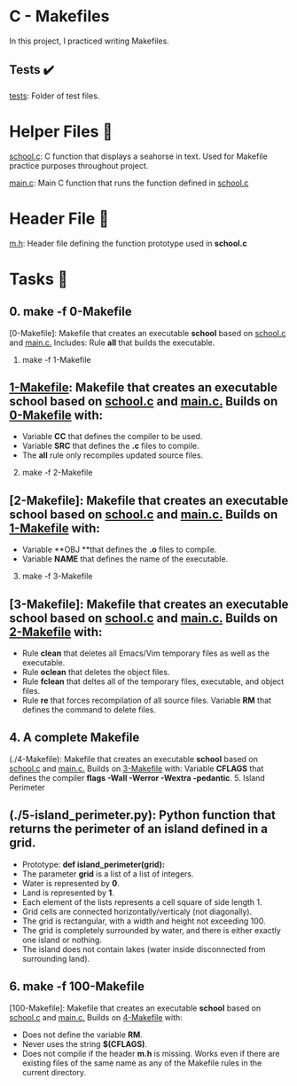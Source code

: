 # C - Makefiles
In this project, I practiced writing Makefiles.

## Tests ✔️
[tests](tests): Folder of test files.
# Helper Files 🙌
[school.c](school.c): C function that displays a seahorse in text. Used for Makefile practice purposes throughout project.

[main.c](main.c): Main C function that runs the function defined in [school.c](school.c)

# Header File 📁
[m.h](m.h): Header file defining the function prototype used in **school.c**
# Tasks 📃
## 0. make -f 0-Makefile

[0-Makefile]: Makefile that creates an executable **school** based on [school.c](school.c) and [main.c.](main.c) Includes:
Rule **all** that builds the executable.
1. make -f 1-Makefile

## [1-Makefile](1-Makefile): Makefile that creates an executable **school** based on [school.c](school.c) and [main.c.](main.c) Builds on [0-Makefile](1-Makefile) with:
* Variable **CC** that defines the compiler to be used.
* Variable **SRC** that defines the **.c** files to compile.
* The **all** rule only recompiles updated source files.
2. make -f 2-Makefile

## [2-Makefile]: Makefile that creates an executable **school** based on [school.c](school.c) and [main.c.](main.c) Builds on [1-Makefile](1-Makefile) with:
* Variable **OBJ **that defines the **.o** files to compile.
* Variable **NAME** that defines the name of the executable.
3. make -f 3-Makefile

## [3-Makefile]: Makefile that creates an executable **school** based on [school.c](school.c) and [main.c.](main.c) Builds on [2-Makefile](2-Makefile) with:
* Rule **clean** that deletes all Emacs/Vim temporary files as well as the executable.
* Rule **oclean** that deletes the object files.
* Rule **fclean** that deltes all of the temporary files, executable, and object files.
* Rule **re** that forces recompilation of all source files.
Variable **RM** that defines the command to delete files.
## 4. A complete Makefile

(./4-Makefile): Makefile that creates an executable **school** based on [school.c](school.c) and [main.c.](main.c) Builds on [3-Makefile](3-Makefile) with:
Variable **CFLAGS** that defines the compiler **flags -Wall -Werror -Wextra -pedantic**.
5. Island Perimeter

## (./5-island_perimeter.py): Python function that returns the perimeter of an island defined in a grid.
* Prototype: **def island_perimeter(grid):**
* The parameter **grid** is a list of a list of integers.
* Water is represented by **0**.
* Land is represented by **1**.
* Each element of the lists represents a cell square of side length 1.
* Grid cells are connected horizontally/verticaly (not diagonally).
* The grid is rectangular, with a width and height not exceeding 100.
* The grid is completely surrounded by water, and there is either exactly one island or nothing.
* The island does not contain lakes (water inside disconnected from surrounding land).
## 6. make -f 100-Makefile

[100-Makefile]: Makefile that creates an executable **school** based on [school.c](school.c) and [main.c.](main.c) Builds on [4-Makefile](4-Makefile) with:
* Does not define the variable **RM**.
* Never uses the string **$(CFLAGS)**.
* Does not compile if the header **m.h** is missing.
Works even if there are existing files of the same name as any of the Makefile rules in the current directory.

